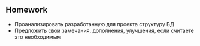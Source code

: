 ## Homework

- Проанализировать разработанную для проекта структуру БД
- Предложить свои замечания, дополнения, улучшения, если считаете это необходимым

